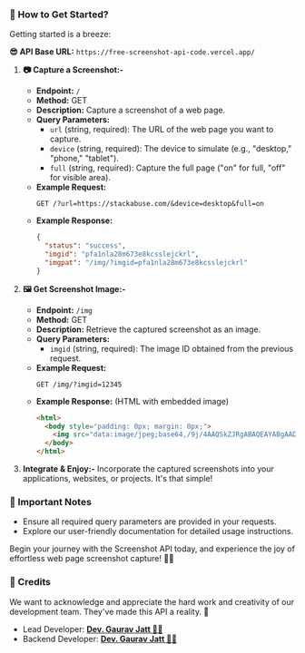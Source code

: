 ### 📝 How to Get Started?
Getting started is a breeze:

**😎 API Base URL:** `https://free-screenshot-api-code.vercel.app/`

1. **📷 Capture a Screenshot:-**
   - **Endpoint:** `/`
   - **Method:** GET
   - **Description:** Capture a screenshot of a web page.
   - **Query Parameters:**
     - `url` (string, required): The URL of the web page you want to capture.
     - `device` (string, required): The device to simulate (e.g., "desktop," "phone," "tablet").
     - `full` (string, required): Capture the full page ("on" for full, "off" for visible area).
   - **Example Request:**
     ```
     GET /?url=https://stackabuse.com/&device=desktop&full=on
     ```
   - **Example Response:**
     ```json
     {
       "status": "success",
       "imgid": "pfa1nla28m673e8kcsslejckrl",
       "imgpat": "/img/?imgid=pfa1nla28m673e8kcsslejckrl"
     }
     ```

2. **🖼️ Get Screenshot Image:-**
   - **Endpoint:** `/img`
   - **Method:** GET
   - **Description:** Retrieve the captured screenshot as an image.
   - **Query Parameters:**
     - `imgid` (string, required): The image ID obtained from the previous request.
   - **Example Request:**
     ```
     GET /img/?imgid=12345
     ```
   - **Example Response:** (HTML with embedded image)
     ```html
     <html>
       <body style="padding: 0px; margin: 0px;">
         <img src="data:image/jpeg;base64,/9j/4AAQSkZJRgABAQEAYABgAAD/4Q3zaHR0cDovL25zLmFkb2JlLmNvbS94YXAvMS4wLwA8P3hwYWNrZXQgYmVnaW49Iu+7vyIgaWQ9Ilc1TTBNcENlaGlIenJlU3pOVGN6a2M5ZCI/PiA8eDp4bXBtZXRhIHhtbG5zOng9ImFkb2JlOm5zOm1ldGEvIj48eDp4bXBtZXRhIHhtbG5zOnN0cmVhbWluZz0ieH..."/>
       </body>
     </html>
     ```

3. **Integrate & Enjoy:-** Incorporate the captured screenshots into your applications, websites, or projects. It's that simple!

### 📢 Important Notes
- Ensure all required query parameters are provided in your requests.
- Explore our user-friendly documentation for detailed usage instructions.

Begin your journey with the Screenshot API today, and experience the joy of effortless web page screenshot capture! 📸✨

### 🎉 Credits
We want to acknowledge and appreciate the hard work and creativity of our development team. They've made this API a reality. 🙌

- Lead Developer: [**Dev. Gaurav Jatt 👨‍💻**](https://github.com/devgauravjatt)
- Backend Developer: [**Dev. Gaurav Jatt 👨‍💻**](https://github.com/devgauravjatt)
